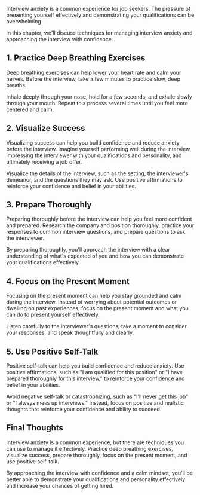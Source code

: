 
Interview anxiety is a common experience for job seekers. The pressure of presenting yourself effectively and demonstrating your qualifications can be overwhelming.

In this chapter, we'll discuss techniques for managing interview anxiety and approaching the interview with confidence.

1\. Practice Deep Breathing Exercises
------------------------------------

Deep breathing exercises can help lower your heart rate and calm your nerves. Before the interview, take a few minutes to practice slow, deep breaths.

Inhale deeply through your nose, hold for a few seconds, and exhale slowly through your mouth. Repeat this process several times until you feel more centered and calm.

2\. Visualize Success
--------------------

Visualizing success can help you build confidence and reduce anxiety before the interview. Imagine yourself performing well during the interview, impressing the interviewer with your qualifications and personality, and ultimately receiving a job offer.

Visualize the details of the interview, such as the setting, the interviewer's demeanor, and the questions they may ask. Use positive affirmations to reinforce your confidence and belief in your abilities.

3\. Prepare Thoroughly
---------------------

Preparing thoroughly before the interview can help you feel more confident and prepared. Research the company and position thoroughly, practice your responses to common interview questions, and prepare questions to ask the interviewer.

By preparing thoroughly, you'll approach the interview with a clear understanding of what's expected of you and how you can demonstrate your qualifications effectively.

4\. Focus on the Present Moment
------------------------------

Focusing on the present moment can help you stay grounded and calm during the interview. Instead of worrying about potential outcomes or dwelling on past experiences, focus on the present moment and what you can do to present yourself effectively.

Listen carefully to the interviewer's questions, take a moment to consider your responses, and speak thoughtfully and clearly.

5\. Use Positive Self-Talk
-------------------------

Positive self-talk can help you build confidence and reduce anxiety. Use positive affirmations, such as "I am qualified for this position" or "I have prepared thoroughly for this interview," to reinforce your confidence and belief in your abilities.

Avoid negative self-talk or catastrophizing, such as "I'll never get this job" or "I always mess up interviews." Instead, focus on positive and realistic thoughts that reinforce your confidence and ability to succeed.

Final Thoughts
--------------

Interview anxiety is a common experience, but there are techniques you can use to manage it effectively. Practice deep breathing exercises, visualize success, prepare thoroughly, focus on the present moment, and use positive self-talk.

By approaching the interview with confidence and a calm mindset, you'll be better able to demonstrate your qualifications and personality effectively and increase your chances of getting hired.
